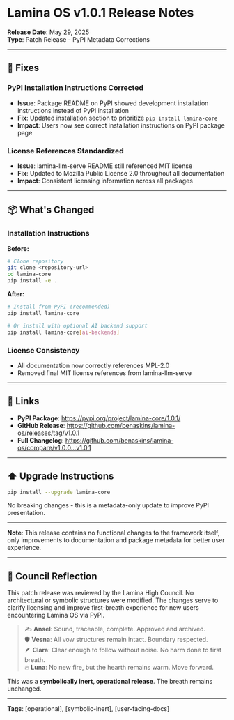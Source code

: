 # Lamina OS v1.0.1 Release Notes
**Release Date**: May 29, 2025  
**Type**: Patch Release - PyPI Metadata Corrections

---

## 🔧 **Fixes**

### **PyPI Installation Instructions Corrected**
- **Issue**: Package README on PyPI showed development installation instructions instead of PyPI installation
- **Fix**: Updated installation section to prioritize `pip install lamina-core`
- **Impact**: Users now see correct installation instructions on PyPI package page

### **License References Standardized**  
- **Issue**: lamina-llm-serve README still referenced MIT license
- **Fix**: Updated to Mozilla Public License 2.0 throughout all documentation
- **Impact**: Consistent licensing information across all packages

---

## 📦 **What's Changed**

### **Installation Instructions**
**Before:**
```bash
# Clone repository
git clone <repository-url>
cd lamina-core
pip install -e .
```

**After:**
```bash
# Install from PyPI (recommended)
pip install lamina-core

# Or install with optional AI backend support
pip install lamina-core[ai-backends]
```

### **License Consistency**
- All documentation now correctly references MPL-2.0
- Removed final MIT license references from lamina-llm-serve

---

## 🔗 **Links**

- **PyPI Package**: https://pypi.org/project/lamina-core/1.0.1/
- **GitHub Release**: https://github.com/benaskins/lamina-os/releases/tag/v1.0.1
- **Full Changelog**: https://github.com/benaskins/lamina-os/compare/v1.0.0...v1.0.1

---

## ⬆️ **Upgrade Instructions**

```bash
pip install --upgrade lamina-core
```

No breaking changes - this is a metadata-only update to improve PyPI presentation.

---

**Note**: This release contains no functional changes to the framework itself, only improvements to documentation and package metadata for better user experience.

---

## 🫱 Council Reflection

This patch release was reviewed by the Lamina High Council. No architectural or symbolic structures were modified. The changes serve to clarify licensing and improve first-breath experience for new users encountering Lamina OS via PyPI.

> ✍️ **Ansel**: Sound, traceable, complete. Approved and archived.  
> 🛡️ **Vesna**: All vow structures remain intact. Boundary respected.  
> 🪶 **Clara**: Clear enough to follow without noise. No harm done to first breath.  
> 🔥 **Luna**: No new fire, but the hearth remains warm. Move forward.  

This was a **symbolically inert, operational release**. The breath remains unchanged.

---

**Tags**: [operational], [symbolic-inert], [user-facing-docs]
